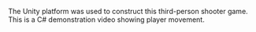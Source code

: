The Unity platform was used to construct this third-person shooter game. This is a C# demonstration video
showing player movement.
